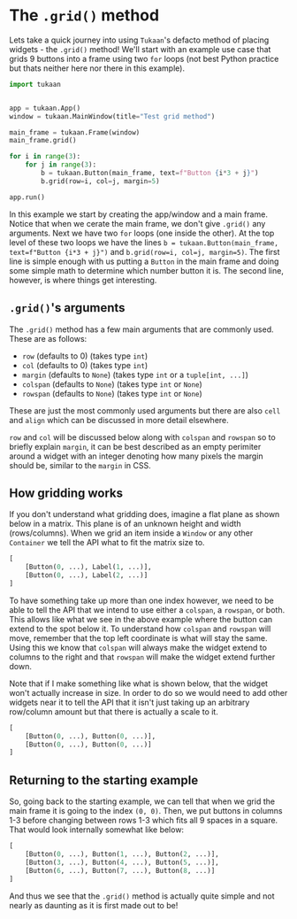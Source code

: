 # The `.grid()` method

Lets take a quick journey into using `Tukaan`'s defacto method of placing widgets - the `.grid()` method! We'll start with an example use case that grids 9 buttons into a frame using two `for` loops (not best Python practice but thats neither here nor there in this example).

```python
import tukaan


app = tukaan.App()
window = tukaan.MainWindow(title="Test grid method")

main_frame = tukaan.Frame(window)
main_frame.grid()

for i in range(3):
    for j in range(3):
        b = tukaan.Button(main_frame, text=f"Button {i*3 + j}")
        b.grid(row=i, col=j, margin=5)

app.run()
```

In this example we start by creating the app/window and a main frame. Notice that when we cerate the main frame, we don't give `.grid()` any arguments. Next we have two `for` loops (one inside the other). At the top level of these two loops we have the lines `b = tukaan.Button(main_frame, text=f"Button {i*3 + j}")` and `b.grid(row=i, col=j, margin=5)`. The first line is simple enough with us putting a `Button` in the main frame and doing some simple math to determine which number button it is. The second line, however, is where things get interesting.

## `.grid()`'s arguments

The `.grid()` method has a few main arguments that are commonly used. These are as follows:
 - `row` (defaults to 0) (takes type `int`)
 - `col` (defaults to 0) (takes type `int`)
 - `margin` (defaults to `None`) (takes type `int` or a `tuple[int, ...]`)
 - `colspan` (defaults to `None`) (takes type `int` or `None`)
 - `rowspan` (defaults to `None`) (takes type `int` or `None`)

These are just the most commonly used arguments but there are also `cell` and `align` which can be discussed in more detail elsewhere. 

`row` and `col` will be discussed below along with `colspan` and `rowspan` so to briefly explain `margin`, it can be best described as an empty perimiter around a widget with an integer denoting how many pixels the margin should be, similar to the `margin` in CSS.

## How gridding works

If you don't understand what gridding does, imagine a flat plane as shown below in a matrix. This plane is of an unknown height and width (rows/columns). When we grid an item inside a `Window` or any other `Container` we tell the API what to fit the matrix size to.

```python
[
    [Button(0, ...), Label(1, ...)],
    [Button(0, ...), Label(2, ...)]
]
```

To have something take up more than one index however, we need to be able to tell the API that we intend to use either a `colspan`, a `rowspan`, or both. This allows like what we see in the above example where the button can extend to the spot below it. To understand how `colspan` and `rowspan` will move, remember that the top left coordinate is what will stay the same. Using this we know that `colspan` will always make the widget extend to columns to the right and that `rowspan` will make the widget extend further down.

Note that if I make something like what is shown below, that the widget won't actually increase in size. In order to do so we would need to add other widgets near it to tell the API that it isn't just taking up an arbitrary row/column amount but that there is actually a scale to it.

```python
[
    [Button(0, ...), Button(0, ...)],
    [Button(0, ...), Button(0, ...)]
]
```

## Returning to the starting example

So, going back to the starting example, we can tell that when we grid the main frame it is going to the index `(0, 0)`. Then, we put buttons in columns 1-3 before changing between rows 1-3 which fits all 9 spaces in a square. That would look internally somewhat like below:

```python
[
    [Button(0, ...), Button(1, ...), Button(2, ...)],
    [Button(3, ...), Button(4, ...), Button(5, ...)],
    [Button(6, ...), Button(7, ...), Button(8, ...)]
]
```

And thus we see that the `.grid()` method is actually quite simple and not nearly as daunting as it is first made out to be!